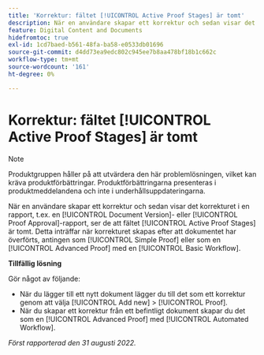 ```yaml
---
title: 'Korrektur: fältet [!UICONTROL Active Proof Stages] är tomt'
description: När en användare skapar ett korrektur och sedan visar det korrekturet i en rapport, t.ex. en [!UICONTROL Document Version]- eller [!UICONTROL Proof Approval]-rapport, ser de att fältet [!UICONTROL Active Proof Stages] är tomt. Detta inträffar när korrekturet skapas efter att dokumentet har överförts, antingen som [!UICONTROL Simple Proof] eller som en [!UICONTROL Advanced Proof] med en [!UICONTROL Basic Workflow].
feature: Digital Content and Documents
hidefromtoc: true
exl-id: 1cd7baed-b561-48fa-ba58-e0533db01696
source-git-commit: d4dd73ea9edc802c945ee7b8aa478bf18b1c662c
workflow-type: tm+mt
source-wordcount: '161'
ht-degree: 0%

---
```


# Korrektur: fältet [!UICONTROL Active Proof Stages] är tomt

<!--Requested article. This Known Issue is on the TOC for both Workfront and Workfront Proof.-->

>[!NOTE]
>
>Produktgruppen håller på att utvärdera den här problemlösningen, vilket kan kräva produktförbättringar. Produktförbättringarna presenteras i produktmeddelandena och inte i underhållsuppdateringarna.

När en användare skapar ett korrektur och sedan visar det korrekturet i en rapport, t.ex. en [!UICONTROL Document Version]- eller [!UICONTROL Proof Approval]-rapport, ser de att fältet [!UICONTROL Active Proof Stages] är tomt. Detta inträffar när korrekturet skapas efter att dokumentet har överförts, antingen som [!UICONTROL Simple Proof] eller som en [!UICONTROL Advanced Proof] med en [!UICONTROL Basic Workflow].

**Tillfällig lösning**

Gör något av följande:

* När du lägger till ett nytt dokument lägger du till det som ett korrektur genom att välja [!UICONTROL Add new] > [!UICONTROL Proof].
* När du skapar ett korrektur från ett befintligt dokument skapar du det som en [!UICONTROL Advanced Proof] med [!UICONTROL Automated Workflow].

_Först rapporterad den 31 augusti 2022._
